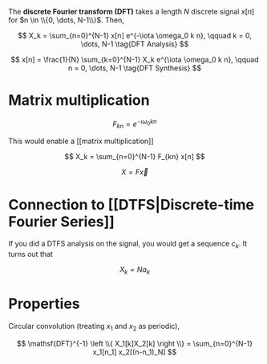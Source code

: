The **discrete Fourier transform (DFT)** takes a length $N$ discrete signal $x[n]$ for $n \in \\{0, \dots, N-1\\}$. Then,

$$
X_k = \sum_{n=0}^{N-1} x[n] e^{-\iota \omega_0 k n}, \qquad k = 0, \dots, N-1 \tag{DFT Analysis}
$$

$$
x[n] = \frac{1}{N} \sum_{k=0}^{N-1} X_k e^{\iota \omega_0 k n}, \qquad n = 0, \dots, N-1 \tag{DFT Synthesis}
$$

# Matrix multiplication

$$
F_{kn} = e^{-\iota \omega_0 kn}
$$

This would enable a [[matrix multiplication]]

$$
X_k = \sum_{n=0}^{N-1} F_{kn} x[n]
$$

$$
X = F \vec{x}
$$

# Connection to [[DTFS|Discrete-time Fourier Series]]

If you did a DTFS analysis on the signal, you would get a sequence $c_k$. It turns out that

$$
X_k = N a_k
$$

# Properties

Circular convolution (treating $x_1$ and $x_2$ as periodic),

$$
\mathsf{DFT}^{-1} \left \\{ X_1[k]X_2[k] \right \\} = \sum_{n=0}^{N-1} x_1[n_1] x_2[(n-n_1)_N]
$$
